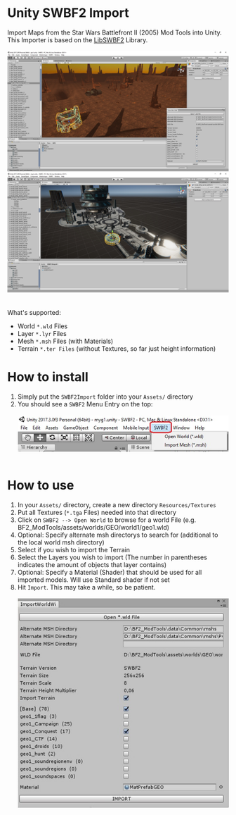 # Unity SWBF2 Import

Import Maps from the Star Wars Battlefront II (2005) Mod Tools into Unity.<br />
This Importer is based on the [LibSWBF2](https://github.com/Ben1138/LibSWBF2) Library.
<br /><br />
![](Screenshots/unity2.jpg)
![](Screenshots/unity3.jpg)
<br /><br /><br />
What's supported:
- World ```*.wld``` Files
- Layer ```*.lyr``` Files
- Mesh ```*.msh``` Files (with Materials)
- Terrain ```*.ter Files``` (without Textures, so far just height information)

# How to install
1. Simply put the ```SWBF2Import``` folder into your ```Assets/``` directory
2. You should see a ```SWBF2``` Menu Entry on the top:
<br /><br />
![](Screenshots/menu.jpg)
<br /><br />

# How to use
1. In your ```Assets/``` directory, create a new directory ```Resources/Textures```
2. Put all Textures (```*.tga``` Files) needed into that directory
3. Click on ```SWBF2 --> Open World``` to browse for a world File (e.g. BF2_ModTools/assets/worlds/GEO/world1/geo1.wld)
4. Optional: Specify alternate msh directorys to search for (additional to the local world msh directory)
5. Select if you wish to import the Terrain
6. Select the Layers you wish to import (The number in parentheses indicates the amount of objects that layer contains)
7. Optional: Specify a Material (Shader) that should be used for all imported models. Will use Standard shader if not set
8. Hit ```Import```. This may take a while, so be patient.
<br /><br />
![](Screenshots/importer.jpg)
